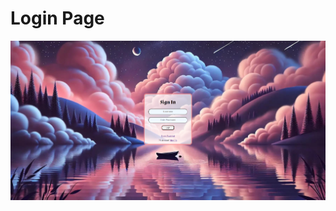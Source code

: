 # Login Page
![alt-text](https://raw.githubusercontent.com/Norumai01/LoginPage_PerScholas/main/images/Screenshot.png "Login Page")
